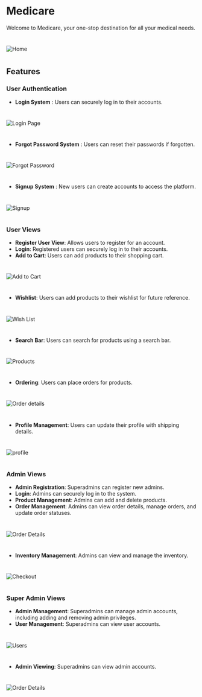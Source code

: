 # Medicare

Welcome to Medicare, your one-stop destination for all your medical needs.

#
![Home](screen_shots/home.png)
#

## Features

### User Authentication
- **Login System** : Users can securely log in to their accounts.
#
![Login Page](screen_shots/login.png)
#
- **Forgot Password System** : Users can reset their passwords if forgotten.
#
![Forgot Password](screen_shots/forgot_password.jpg)
#
- **Signup System** : New users can create accounts to access the platform.
#
![Signup](screen_shots/signup.png)
#


### User Views
- **Register User View**: Allows users to register for an account.
- **Login**: Registered users can securely log in to their accounts.
- **Add to Cart**: Users can add products to their shopping cart.
#
![Add to Cart](screen_shots/cart.png)
#

- **Wishlist**: Users can add products to their wishlist for future reference.
#
![Wish List](screen_shots/whishlist.png)
#
- **Search Bar**: Users can search for products using a search bar.
#
![Products](screen_shots/products.jpg)
#
- **Ordering**: Users can place orders for products.
#
![Order details](screen_shots/user%20order%20details.png)
#
- **Profile Management**: Users can update their profile with shipping details.
#
![profile](screen_shots/profile.jpg)
#

### Admin Views
- **Admin Registration**: Superadmins can register new admins.
- **Login**: Admins can securely log in to the system.
- **Product Management**: Admins can add and delete products.
- **Order Management**: Admins can view order details, manage orders, and update order statuses.
#
![Order Details](screen_shots/cart.png)
#
- **Inventory Management**: Admins can view and manage the inventory.
#
![Checkout](screen_shots/cart.png)
#

### Super Admin Views
- **Admin Management**: Superadmins can manage admin accounts, including adding and removing admin privileges.
- **User Management**: Superadmins can view user accounts.
#
![Users](screen_shots/users.jpg)
#
- **Admin Viewing**: Superadmins can view admin accounts.
#
![Order Details](screen_shots/admins.jpg)
#
